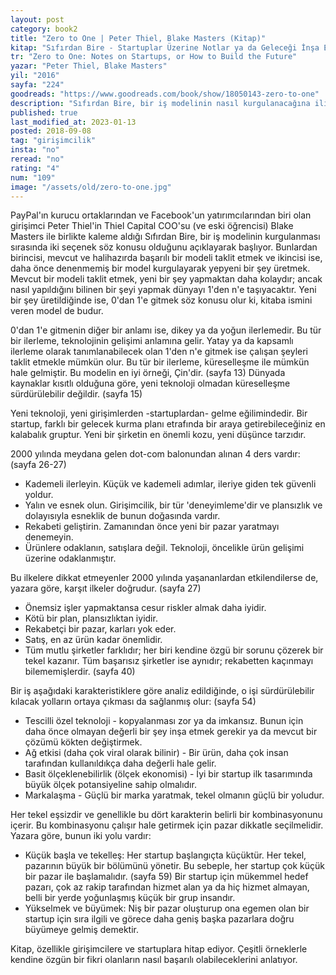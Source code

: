 ```yaml
---
layout: post  
category: book2  
title: "Zero to One | Peter Thiel, Blake Masters (Kitap)"  
kitap: "Sıfırdan Bire - Startuplar Üzerine Notlar ya da Geleceği İnşa Etmenin Yolları"  
tr: "Zero to One: Notes on Startups, or How to Build the Future"
yazar: "Peter Thiel, Blake Masters"  
yil: "2016"  
sayfa: "224"  
goodreads: "https://www.goodreads.com/book/show/18050143-zero-to-one"
description: "Sıfırdan Bire, bir iş modelinin nasıl kurgulanacağına ilişkin ipuçlarını paylaşıyor."
published: true
last_modified_at: 2023-01-13
posted: 2018-09-08
tag: "girişimcilik"
insta: "no"
reread: "no"
rating: "4"
num: "109"
image: "/assets/old/zero-to-one.jpg"
---
```


PayPal'ın kurucu ortaklarından ve Facebook'un yatırımcılarından biri olan girişimci Peter Thiel'in Thiel Capital COO'su (ve eski öğrencisi) Blake Masters ile birlikte kaleme aldığı Sıfırdan Bire, bir iş modelinin kurgulanması sırasında iki seçenek söz konusu olduğunu açıklayarak başlıyor. Bunlardan birincisi, mevcut ve halihazırda başarılı bir modeli taklit etmek ve ikincisi ise, daha önce denenmemiş bir model kurgulayarak yepyeni bir şey üretmek. Mevcut bir modeli taklit etmek, yeni bir şey yapmaktan daha kolaydır; ancak nasıl yapıldığını bilinen bir şeyi yapmak dünyayı 1'den n'e taşıyacaktır. Yeni bir şey üretildiğinde ise, 0'dan 1'e gitmek söz konusu olur ki, kitaba ismini veren model de budur. 
  
0'dan 1'e gitmenin diğer bir anlamı ise, dikey ya da yoğun ilerlemedir. Bu tür bir ilerleme, teknolojinin gelişimi anlamına gelir. Yatay ya da kapsamlı ilerleme olarak tanımlanabilecek olan 1'den n'e gitmek ise çalışan şeyleri taklit etmekle mümkün olur. Bu tür bir ilerleme, küreselleşme ile mümkün hale gelmiştir. Bu modelin en iyi örneği, Çin'dir. (sayfa 13) Dünyada kaynaklar kısıtlı olduğuna göre, yeni teknoloji olmadan küreselleşme sürdürülebilir değildir. (sayfa 15)  
  
Yeni teknoloji, yeni girişimlerden -startuplardan- gelme eğilimindedir. Bir startup, farklı bir gelecek kurma planı etrafında bir araya getirebileceğiniz en kalabalık gruptur. Yeni bir şirketin en önemli kozu, yeni düşünce tarzıdır.  
  
2000 yılında meydana gelen dot-com balonundan alınan 4 ders vardır: (sayfa 26-27)  
  
- Kademeli ilerleyin. Küçük ve kademeli adımlar, ileriye giden tek güvenli yoldur.  
- Yalın ve esnek olun. Girişimcilik, bir tür 'deneyimleme'dir ve plansızlık ve dolayısıyla esneklik de bunun doğasında vardır.  
- Rekabeti geliştirin. Zamanından önce yeni bir pazar yaratmayı denemeyin.  
- Ürünlere odaklanın, satışlara değil. Teknoloji, öncelikle ürün gelişimi üzerine odaklanmıştır.  
  
Bu ilkelere dikkat etmeyenler 2000 yılında yaşananlardan etkilendilerse de, yazara göre, karşıt ilkeler doğrudur. (sayfa 27)  
  
- Önemsiz işler yapmaktansa cesur riskler almak daha iyidir.  
- Kötü bir plan, plansızlıktan iyidir.  
- Rekabetçi bir pazar, karları yok eder.  
- Satış, en az ürün kadar önemlidir.  
- Tüm mutlu şirketler farklıdır; her biri kendine özgü bir sorunu çözerek bir tekel kazanır. Tüm başarısız şirketler ise aynıdır; rekabetten kaçınmayı bilememişlerdir. (sayfa 40)  
  
Bir iş aşağıdaki karakteristiklere göre analiz edildiğinde, o işi sürdürülebilir kılacak yolların ortaya çıkması da sağlanmış olur: (sayfa 54)  
  
- Tescilli özel teknoloji - kopyalanması zor ya da imkansız. Bunun için daha önce olmayan değerli bir şey inşa etmek gerekir ya da mevcut bir çözümü kökten değiştirmek.  
- Ağ etkisi (daha çok viral olarak bilinir) - Bir ürün, daha çok insan tarafından kullanıldıkça daha değerli hale gelir.  
- Basit ölçeklenebilirlik (ölçek ekonomisi) - İyi bir startup ilk tasarımında büyük ölçek potansiyeline sahip olmalıdır.  
- Markalaşma - Güçlü bir marka yaratmak, tekel olmanın güçlü bir yoludur.  
  
Her tekel eşsizdir ve genellikle bu dört karakterin belirli bir kombinasyonunu içerir. Bu kombinasyonu çalışır hale getirmek için pazar dikkatle seçilmelidir. Yazara göre, bunun iki yolu vardır:  
  
- Küçük başla ve tekelleş: Her startup başlangıçta küçüktür. Her tekel, pazarının büyük bir bölümünü yönetir. Bu sebeple, her startup çok küçük bir pazar ile başlamalıdır. (sayfa 59) Bir startup için mükemmel hedef pazarı, çok az rakip tarafından hizmet alan ya da hiç hizmet almayan, belli bir yerde yoğunlaşmış küçük bir grup insandır.  
- Yükselmek ve büyümek: Niş bir pazar oluşturup ona egemen olan bir startup için sıra ilgili ve görece daha geniş başka pazarlara doğru büyümeye gelmiş demektir.  
  
Kitap, özellikle girişimcilere ve startuplara hitap ediyor. Çeşitli örneklerle kendine özgün bir fikri olanların nasıl başarılı olabileceklerini anlatıyor.  
  
